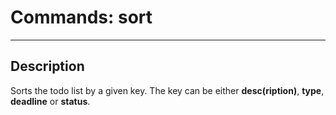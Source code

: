 # Commands: sort

---

## Description

Sorts the todo list by a given key. The key can be either **desc(ription)**, **type**, **deadline** or **status**.